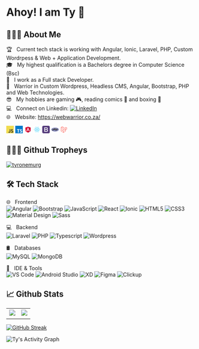# Ahoy! I am Ty 🤘

## 👨🏻‍💻 About Me

🏆 &nbsp; Current tech stack is working with Angular, Ionic, Laravel, PHP, Custom Wordrpess & Web + Application Development.<br /> 
🎓 &nbsp; My highest qualification is a Bachelors degree in Computer Science (Bsc)<br />
💼 &nbsp; I work as a Full stack Developer.<br />
💪 &nbsp; Warrior in Custom Wordpress, Headless CMS, Angular, Bootstrap, PHP and Web Technologies.<br />
😎 &nbsp; My hobbies are gaming 🎮, reading comics 📖 and boxing 👊<br />
💻 &nbsp; <!--Follow me on Twitter: [![Twitter](https://img.shields.io/twitter/url/https/twitter.com/tyronemurg.svg?style=social&label=Follow%20tyronemurg)](https://twitter.com/tyronemurg) --> Connect on Linkedin: [![LinkedIn](https://img.shields.io/badge/LinkedIn-blue?style=social&style=flat&logo=linkedin&labelColor=blue&label=Connect%20On)](https://www.linkedin.com/in/tyrone-murgatroyd-96a796136/) <br />
🌐 &nbsp; Website: https://webwarrior.co.za/ <br />
<!-- ⚡ &nbsp; Dedicated to slick modern user-friendly design and I am committed to writing well architectured, clean and maintainable code.-->
<!-- 🌱 &nbsp;  <br /> -->
<code><img height="20" alt="javascript" src="https://raw.githubusercontent.com/github/explore/80688e429a7d4ef2fca1e82350fe8e3517d3494d/topics/javascript/javascript.png"></code>
<code><img height="20" alt="typescript" src="https://raw.githubusercontent.com/github/explore/80688e429a7d4ef2fca1e82350fe8e3517d3494d/topics/typescript/typescript.png"></code>
<code><img height="20" alt="angular" src="https://raw.githubusercontent.com/github/explore/80688e429a7d4ef2fca1e82350fe8e3517d3494d/topics/angular/angular.png"></code>
<code><img height="20" alt="react" src="https://raw.githubusercontent.com/github/explore/80688e429a7d4ef2fca1e82350fe8e3517d3494d/topics/react/react.png"></code>
<code><img height="20" alt="bootstrap" src="https://raw.githubusercontent.com/github/explore/80688e429a7d4ef2fca1e82350fe8e3517d3494d/topics/bootstrap/bootstrap.png"></code> 
<code><img height="20" alt="php" src="https://raw.githubusercontent.com/github/explore/5c058a388828bb5fde0bcafd4bc867b5bb3f26f3/topics/php/php.png"></code>
<code><img height="20" alt="laravel" src="https://raw.githubusercontent.com/github/explore/80688e429a7d4ef2fca1e82350fe8e3517d3494d/topics/laravel/laravel.png"></code>

## 👨🏻‍💻 Github Tropheys

<p align="left"> <a href="[https://github.com/ryo-ma/github-profile-trophy](https://github-profile-trophy.vercel.app/?username=tyronemurg&theme=matrix&no-frame=true&title=MultiLanguage,Commits,Experience,PullRequest,Stars,Followers,Repositories)"><img src="https://github-profile-trophy.vercel.app/?username=tyronemurg&theme=matrix&no-frame=false&title=MultiLanguage,Commits,Experience,PullRequest,Stars,Followers,Repositories" alt="tyronemurg" /></a> </p>

## 🛠 Tech Stack

🌐 &nbsp; Frontend <br />
  ![Angular](https://img.shields.io/badge/-Angular-155fa9?style=for-the-badge&logo=angular&logoColor=de3641&labelColor=fff)
  ![Bootstrap](https://img.shields.io/badge/-Bootstrap-grey?style=for-the-badge&logo=Bootstrap&logoColor=white&labelColor=8E2DE2)
  ![JavaScript](https://img.shields.io/badge/-JavaScript-f7d246?style=for-the-badge&logo=javascript&logoColor=white&labelColor=f7d246)
  ![React](https://img.shields.io/badge/-React-fff?style=for-the-badge&logo=react&logoColor=3976f7&labelColor=fff)
  ![Ionic](https://img.shields.io/badge/-Ionic-fff?style=for-the-badge&logo=ionic&logoColor=3976f7&labelColor=fff)
  ![HTML5](https://img.shields.io/badge/html%205-fff?style=for-the-badge&logo=html5&logoColor=e96228&labelColor=fff)
  ![CSS3](https://img.shields.io/badge/css%203-fff?style=for-the-badge&logo=css3&logoColor=254bdd&labelColor=fff)
  ![Material Design](https://img.shields.io/badge/-Material%20Design-004a77?style=for-the-badge&logo=material-design&logoColor=004a77&labelColor=fff)
  ![Sass](https://img.shields.io/badge/sass-c66394?style=for-the-badge&logo=sass&logoColor=white&labelColor=c66394)
  <!-- ![Web Sockets](https://img.shields.io/badge/-Web%20Sockets-fff?style=for-the-badge&logo=socket.io&logoColor=000&labelColor=fff) -->

💻 &nbsp; Backend <br />
  ![Laravel](https://img.shields.io/badge/-Laravel-fff?style=for-the-badge&logo=laravel&logoColor=f70000&labelColor=fff)
  ![PHP](https://img.shields.io/badge/-PHP-grey?style=for-the-badge&logo=php&logoColor=white&labelColor=7377ad)
  ![Typescript](https://img.shields.io/badge/-Typescript-2f74c0?style=for-the-badge&logo=typescript&logoColor=white&labelColor=2f74c0)
  ![Wordpress](https://img.shields.io/badge/-Wordpress-white?style=for-the-badge&logo=wordpress&logoColor=white&labelColor=2f74c0)
  <!-- ![Node.js](https://img.shields.io/badge/-Node.js-3e863d?style=for-the-badge&logo=node.js&logoColor=3e863d&labelColor=fff) -->

🛢 &nbsp; Databases <br />
  ![MySQL](https://img.shields.io/badge/-MySQL-dd8800?style=for-the-badge&logo=mysql&logoColor=fff&labelColor=005e86)
  ![MongoDB](https://img.shields.io/badge/-Mongodb-fff?style=for-the-badge&logo=mongodb&logoColor=fff&labelColor=429644)

🔧 &nbsp; IDE & Tools <br />
  ![VS Code](https://img.shields.io/badge/-VS%20Code-fff?style=for-the-badge&logo=visual-studio-code&logoColor=fff&labelColor=36a2ee)
  ![Android Studio](https://img.shields.io/badge/-Android%20Studio-fff?style=for-the-badge&logo=android-studio&logoColor=fff&labelColor=52f093)
  ![XD](https://img.shields.io/badge/-Adobe%20XD-fff?style=for-the-badge&logo=adobe&logoColor=fff&labelColor=450135)
  ![Figma](https://img.shields.io/badge/-Figma-ea4c1d?style=for-the-badge&logo=figma&logoColor=white&labelColor=19b6f6)
  ![Clickup](https://img.shields.io/badge/-Clickup-ffb21c?style=for-the-badge&logo=clickup&logoColor=fff&labelColor=ff16d8)

## 📈 Github Stats

<table>
  <tr>
    <td valign="top"><img style="border:1px solid #fff;" src="https://github-readme-stats.vercel.app/api/top-langs/?username=tyronemurg&exclude_repo=bootstrap,bootstrap5-custom-wordpress-theme,trash-removal-application,pusherweb&layout=compact&text_color=daf7dc&bg_color=151515&width=400"/></td>
    <td valign="top"><img style="border:1px solid #fff;" src="https://github-readme-stats-sigma-five.vercel.app/api?username=tyronemurg&include_all_commits=true&count_private=true&show_icons=true&line_height=20&text_color=daf7dc&bg_color=151515&width=400"/></td>
  </tr>
</table>

[![GitHub Streak](https://streak-stats.demolab.com/?user=tyronemurg&theme=hacker)](https://git.io/streak-stats)    




<img alt="Ty's Activity Graph" src="https://github-readme-activity-graph.vercel.app/graph/?username=tyronemurg&bg_color=151515&color=41df4c&line=41df4c&point=false&hide_border=false" />
<!--<img alt="Ty's streak" src="https://streak-stats.demolab.com/?user=tyronemurg&theme=monokai-metallian&hide_border=false"/>-->
<!--<img style="border:1px solid #fff;" src="https://github-readme-streak-stats.herokuapp.com/?user=tyronemurg&stroke=ffffff&background=151515&ring=41df4c&fire=41df4c&currStreakNum=41df4c&currStreakLabel=41df4c&sideNums=ffffff&sideLabels=ffffff&dates=ffffff&hide_border=false" />-->
<!--<img style="border:1px solid #fff;" src="https://github-readme-stats.vercel.app/api/top-langs/?username=tyronemurg&exclude_repo=bootstrap5-custom-wordpress-theme,trash-removal-application,pusherweb&layout=compact&text_color=daf7dc&bg_color=151515" />-->

<!-- ![Top Langs](https://github-readme-stats.vercel.app/api/top-langs/?username=tyronemurg&exclude_repo=bootstrap5-custom-wordpress-theme,trash-removal-application,pusherweb&layout=compact&text_color=daf7dc&bg_color=151515&width=400) -->

<!--<img style="border:1px solid #fff;" src="https://github-readme-stats-sigma-five.vercel.app/api?username=tyronemurg&include_all_commits=true&count_private=true&show_icons=true&line_height=20&text_color=daf7dc&bg_color=151515" />-->

<!--![Stats](https://github-readme-stats-sigma-five.vercel.app/api?username=tyronemurg&include_all_commits=true&count_private=true&show_icons=true&line_height=20&text_color=daf7dc&bg_color=151515&width=400)-->



